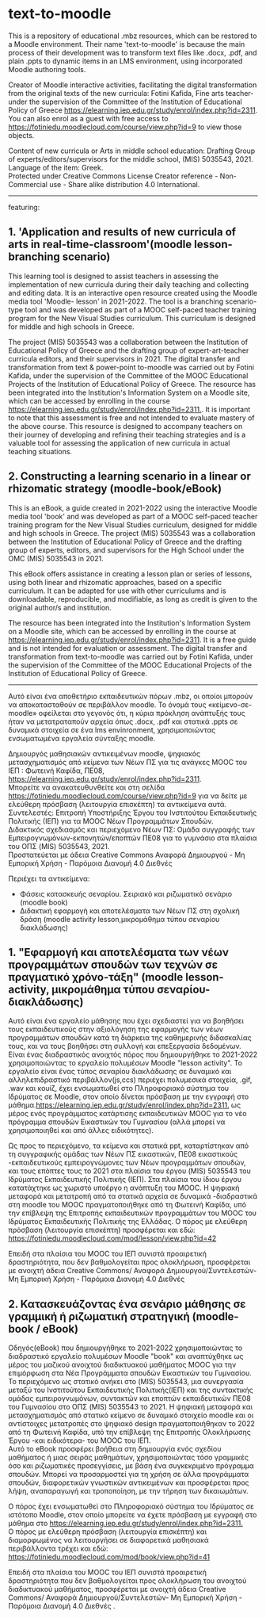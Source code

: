 # text-to-moodle  

This is a repository of educational .mbz resources, which can be restored to a Moodle environment. Their name 'text-to-moodle' is because the main process of their development was to transform text files like .docx, .pdf, and plain .ppts  to dynamic items in an LMS environment, using incorporated Moodle authoring tools.   


Creator of Moodle interactive activities, facilitating the digital transformation from the original texts of the new curricula: Fotini Kafida, Fine arts teacher- under the supervision of the Committee of the Institution of Educational Policy of Greece <https://elearning.iep.edu.gr/study/enrol/index.php?id=2311>.
You can also enrol as a guest with free access to <https://fotiniedu.moodlecloud.com/course/view.php?id=9> to view those objects.  

Content of new curricula or Arts in middle school education: Drafting Group of experts/editors/supervisors for the middle school, (MIS) 5035543, 2021.  
Language of the item: Greek.  
Protected under Creative Commons License Creator reference - Non-Commercial use - Share alike distribution 4.0 International.

-----------------

featuring:


## 1. 'Application and results of new curricula of arts in real-time-classroom'(moodle lesson-branching scenario)


This learning tool is designed to assist teachers in assessing the implementation of new curricula during their daily teaching and collecting and editing data. It is an interactive open resource created using the Moodle media tool 'Moodle- lesson' in 2021-2022. The tool is a branching scenario-type tool and was developed as part of a MOOC self-paced teacher training program for the New Visual Studies curriculum. This curriculum is designed for middle and high schools in Greece.

The project (MIS) 5035543 was a collaboration between the Institution of Educational Policy of Greece and the drafting group of expert-art-teacher curricula editors, and their supervisors in 2021. The digital transfer and transformation from text & power-point to-moodle was carried out by Fotini Kafida, under the supervision of the Committee of the MOOC Educational Projects of the Institution of Educational Policy of Greece. The resource has been integrated into the Institution's Information System on a Moodle site, which can be accessed by enrolling in the course <https://elearning.iep.edu.gr/study/enrol/index.php?id=2311.>. 
It is important to note that this assessment is free and not intended to evaluate mastery of the above course. 
This resource is designed to accompany teachers on their journey of developing and refining their teaching strategies and is a valuable tool for assessing the application of new curricula in actual teaching situations.


## 2. Constructing a learning scenario in a linear or rhizomatic strategy (moodle-book/eBook)
 

This is an eBook, a guide  created in 2021-2022 using the interactive Moodle media tool 'book' and was developed as part of a MOOC self-paced teacher training program for the New Visual Studies curriculum, designed for middle and high schools in Greece. The project (MIS) 5035543 was a collaboration between the Institution of Educational Policy of Greece and the drafting group of experts, editors, and supervisors for the High School under the OMC (MIS) 5035543 in 2021. 

This eBook offers assistance in creating a lesson plan or series of lessons, using both linear and rhizomatic approaches, based on a specific curriculum. It can be adapted for use with other curriculums and is downloadable, reproducible, and modifiable, as long as credit is given to the original author/s and institution.

The resource has been integrated into the Institution's Information System on a Moodle site, which can be accessed by enrolling in the course at <https://elearning.iep.edu.gr/study/enrol/index.php?id=2311>. It is a free guide and is not intended for evaluation or assessment. The digital transfer and transformation from text-to-moodle was carried out by Fotini Kafida, under the supervision of the Committee of the MOOC Educational Projects of the Institution of Educational Policy of Greece.

___________________________
Αυτό είναι ένα αποθετήριο εκπαιδευτικών πόρων .mbz, οι οποίοι μπορούν να αποκατασταθούν σε περιβάλλον moodle. Το όνομά τους «κείμενο-σε-moodle» οφείλεται στο γεγονός ότι, η κύρια πρόκληση  ανάπτυξής τους ήταν να μετατραταπούν αρχεία  όπως .docx, .pdf και στατικά .ppts σε δυναμικά στοιχεία σε ένα lms envinronment, χρησιμοποιώντας ενσωματωμένα εργαλεία σύνταξης moodle.  

Δημιουργός μαθησιακών αντικειμένων moodle, ψηφιακός μετασχηματισμός από κείμενα των Νέων ΠΣ για τις ανάγκες ΜΟΟC του ΙΕΠ : Φωτεινή Καφίδα, ΠΕ08, <https://elearning.iep.edu.gr/study/enrol/index.php?id=2311>.  
Μπορείτε να ανακατευθυνθείτε και στη σελίδα <https://fotiniedu.moodlecloud.com/course/view.php?id=9> για να δείτε με ελεύθερη πρόσβαση (λειτουργία επισκέπτη) τα αντικείμενα αυτά.   
Συντελεστές: Επιτροπή Υποστήριξης Έργου του Ινστιτούτου Εκπαιδευτικής Πολιτικής (ΙΕΠ) για τα MOOC Nέων Προγραμμάτων Σπουδών.  
Διδακτικός σχεδιασμός και περιεχόμενο Νέων ΠΣ: Ομάδα συγγραφής των Εμπειρογνωμόνων-εκπονητών/εποπτών ΠΕ08 για το γυμνάσιο στα πλαίσια του ΟΠΣ (MIS) 5035543, 2021.  
Προστατεύεται με άδεια Creative Commons Αναφορά Δημιουργού - Μη Εμπορική Χρήση - Παρόμοια Διανομή 4.0 Διεθνές  

Περιέχει τα αντικείμενα:
+ Φάσεις κατασκευής σεναρίου. Σειριακό και ριζωματικό σενάριο (moodle book)
+ Διδακτική εφαρμογή και αποτελέσματα των Νέων ΠΣ στη σχολική δράση (moodle activity lesson,μικρομάθημα τύπου σεναρίου διακλάδωσης)


## 1. "Εφαρμογή και αποτελέσματα των νέων προγραμμάτων σπουδών των τεχνών σε πραγματικό χρόνο-τάξη" (moodle lesson-activity, μικρομάθημα τύπου σεναρίου-διακλάδωσης)


Αυτό είναι ένα εργαλείο μάθησης που έχει σχεδιαστεί για να βοηθήσει τους εκπαιδευτικούς στην αξιολόγηση της εφαρμογής των νέων προγραμμάτων σπουδών κατά τη διάρκεια της καθημερινής διδασκαλίας τους,  και να τους βοηθήσει  στη συλλογή και επεξεργασία δεδομένων. Είναι ένας διαδραστικός ανοιχτός πόρος που δημιουργήθηκε το 2021-2022 χρησιμοποιώντας το εργαλείο πολυμέσων Moodle "lesson activity". Το εργαλείο είναι ένας τύπος  σεναρίου διακλάδωσης σε δυναμικό και αλληλεπιδραστικό περιβάλλον(js,ccs) περιέχει πολυμεσικά στοιχεία, .gif, .wav και κουίζ,  έχει  ενσωματωθεί στο Πληροφοριακό σύστημα του Ιδρύματος σε Moodle, στον οποίο δίνεται πρόσβαση με την εγγραφή στο μάθημα.<https://elearning.iep.edu.gr/study/enrol/index.php?id=2311.>  ως μέρος ενός προγράμματος κατάρτισης εκπαιδευτικών MOOC για το νέο πρόγραμμα σπουδών Εικαστικών του Γυμνασίου (αλλά μπορεί να χρησιμοποιηθεί και από  άλλες ειδικότητες).  

Ως προς το περιεχόμενο, τα κείμενα και στατικά ppt, καταρτίστηκαν από τη συγγραφικής ομάδας των Νέων ΠΣ εικαστικών, ΠΕ08 εικαστικούς -εκπαιδευτικούς εμπειρογνώμονες των Νέων προγραμμάτων σπουδών, και τους επόπτες τους το 2021 στα πλαίσια του έργου (MIS) 5035543 του Ιδρύματος Εκπαιδευτικής Πολιτικής (ΙΕΠ). Στα πλαίσια του ίδιου έργου κατατάχτηκε ως χωριστό υποέργο η ανάπτυξη του ΜΟΟC. Η  ψηφιακή μεταφορά και μετατροπή από τα στατικά αρχεία σε δυναμικά -διαδραστικά στη moodle του ΜΟΟC πραγματοποιήθηκε από τη Φωτεινή Καφίδα, υπό την επίβλεψη της Επιτροπής εκπαιδευτικών προγραμμάτων του MOOC του Ιδρύματος Εκπαιδευτικής Πολιτικής της Ελλάδας. 
 Ο πόρος με ελεύθερη πρόσβαση (λειτουργία επισκέπτη) προσφέρεται και εδώ: <https://fotiniedu.moodlecloud.com/mod/lesson/view.php?id=42>
 
 Επειδή στα πλαίσια του MOOC του ΙΕΠ συνιστά προαιρετική δραστηριότητα, που δεν βαθμολογείται προς ολοκλήρωση, προσφέρεται με ανοιχτή άδεια Creative Commons/ Αναφορά Δημιουργού/Συντελεστών- Μη Εμπορική Χρήση - Παρόμοια Διανομή 4.0 Διεθνές

 
 
 ## 2. Κατασκευάζοντας ένα σενάριο μάθησης σε γραμμική ή ριζωματική στρατηγική (moodle-book / eBook)

Οδηγός(eBook) που δημιουργήθηκε το 2021-2022 χρησιμοποιώντας το διαδραστικό εργαλείο πολυμέσων Moodle "book" και αναπτύχθηκε ως μέρος  του μαζικού ανοιχτού διαδικτυακού μαθήματος MOOC για την επιμόρφωση στα  Νέα Προγράμματα  σπουδών  Εικαστικών του Γυμνασίου. Το περιεχόμενο ως στατικό ανήκει στο (MIS) 5035543, μια συνεργασία μεταξύ του Ινστιτούτου Εκπαιδευτικής Πολιτικής(ΙΕΠ) και της συντακτικής ομάδας  εμπειρογνωμόνων, συντακτών και εποπτών εκπαιδευτικών ΠΕ08 του Γυμνασίου  στο ΟΠΣ (MIS) 5035543 το 2021. Η ψηφιακή μεταφορά και μετασχηματισμός από στατικό κείμενο σε δυναμικό στοιχείο moodle και οι αντίστοιχες μετατροπές στο ψηφιακό design πραγματοποιήθηκαν το 2022 από τη Φωτεινή Καφίδα, υπό την επίβλεψη της Επιτροπής Ολοκλήρωσης Έργου -και ειδικότερα- του MOOC του ΙΕΠ.  
Αυτό το eBook προσφέρει βοήθεια στη δημιουργία ενός σχεδίου μαθήματος ή μιας σειράς μαθημάτων, χρησιμοποιώντας τόσο γραμμικές όσο και ριζωματικές προσεγγίσεις, με βάση ένα συγκεκριμένο πρόγραμμα σπουδών. Μπορεί να προσαρμοστεί για τη χρήση σε άλλα προγράμματα σπουδών, διαφορετικών γνωστικών αντικειμένων  και προσφέρεται  προς λήψη, αναπαραγωγή και τροποποίηση, με την τήρηση των δικαιωμάτων.  

Ο πόρος έχει ενσωματωθεί στο Πληροφοριακό σύστημα του Ιδρύματος σε  ιστότοπο Moodle, στον οποίο μπορείτε να έχετε πρόσβαση με εγγραφή στο μάθημα στο <https://elearning.iep.edu.gr/study/enrol/index.php?id=2311.>  
Ο πόρος με ελεύθερη πρόσβαση (λειτουργία επισκέπτη) και διαμορφωμένος να λειτουργήσει σε διαφορετικά μαθησιακά περιβάλλοντα τρέχει και εδώ: <https://fotiniedu.moodlecloud.com/mod/book/view.php?id=41>

Επειδή στα πλαίσια του MOOC του ΙΕΠ  συνιστά προαιρετική δραστηριότητα που δεν βαθμολογείται προς ολοκλήρωση του ανοιχτού διαδικτυακού μαθήματος, προσφέρεται με ανοιχτή άδεια Creative Commons/ Αναφορά Δημιουργού/Συντελεστών- Μη Εμπορική Χρήση - Παρόμοια Διανομή 4.0 Διεθνές .  


